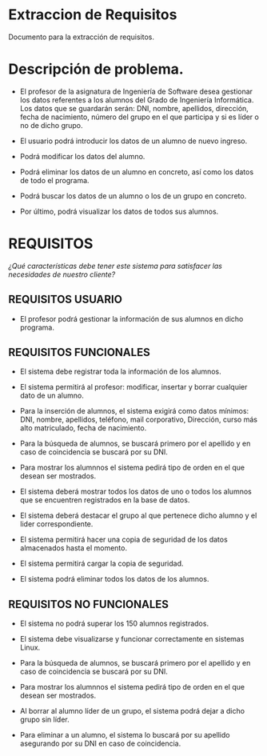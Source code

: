 # Extraccion de Requisitos

Documento para la extracción de requisitos.

# Descripción de problema.

 * El profesor de la asignatura de Ingeniería de Software desea gestionar los datos referentes a los alumnos del Grado de Ingeniería Informática. Los datos que se guardarán serán: DNI, nombre, apellidos, dirección, fecha de nacimiento, número del grupo en el que participa y si es líder o no de dicho grupo.

 * El usuario podrá introducir los datos de un alumno de nuevo ingreso.

 * Podrá modificar los datos del alumno.

 * Podrá eliminar los datos de un alumno en concreto, así como los datos de todo el programa.

 * Podrá buscar los datos de un alumno o los de un grupo en concreto.

 * Por último, podrá visualizar los datos de todos sus alumnos.


# REQUISITOS 

*¿Qué características debe tener este sistema para satisfacer las necesidades de nuestro cliente?*

## REQUISITOS USUARIO 

 * El profesor podrá gestionar la información de sus alumnos en dicho programa.

## REQUISITOS FUNCIONALES

 * El sistema debe registrar toda la información de los alumnos.

 * El sistema permitirá al profesor: modificar, insertar y borrar cualquier dato de un alumno.

 * Para la inserción de alumnos, el sistema exigirá como datos mínimos: DNI, nombre, apellidos, teléfono, mail corporativo, Dirección, curso más alto matriculado, fecha de nacimiento.

 * Para la búsqueda de alumnos, se buscará primero por el apellido y en caso de coincidencia se buscará por su DNI.

 * Para mostrar los alumnnos el sistema pedirá tipo de orden en el que desean ser mostrados.

 * El sistema deberá mostrar todos los datos de uno o todos los alumnos que se encuentren registrados en la base de datos.

 * El sistema deberá destacar el grupo al que pertenece dicho alumno y el lider correspondiente.

 * El sistema permitirá hacer una copia de seguridad de los datos almacenados hasta el momento.

 * El sistema permitirá cargar la copia de seguridad.

 * El sistema podrá eliminar todos los datos de los alumnos.


## REQUISITOS NO FUNCIONALES

 * El sistema no podrá superar los 150 alumnos registrados.

 * El sistema debe visualizarse y funcionar correctamente en sistemas Linux.

 * Para la búsqueda de alumnos, se buscará primero por el apellido y en caso de coincidencia se buscará por su DNI.

 * Para mostrar los alumnnos el sistema pedirá tipo de orden en el que desean ser mostrados.

 * Al borrar al alumno líder de un grupo, el sistema podrá dejar a dicho grupo sin líder.

 * Para eliminar a un alumno, el sistema lo buscará por su apellido asegurando por su DNI en caso de coincidencia.
